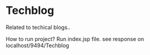 # Techblog
Related to techical blogs..

How to run project?
Run index.jsp file.
see response on localhost/9494/Techblog
